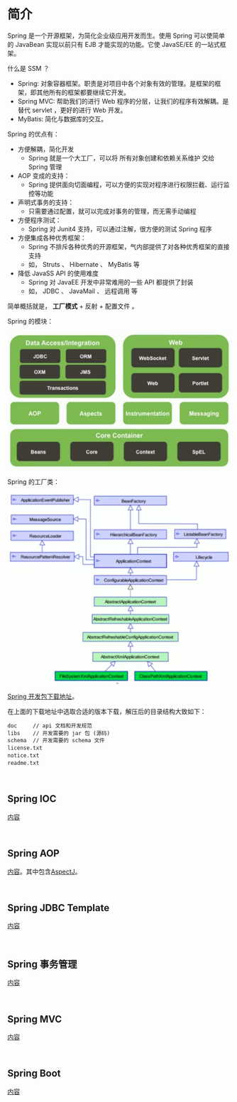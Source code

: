 
# 简介

Spring 是一个开源框架，为简化企业级应用开发而生。使用 Spring 可以使简单的 JavaBean 实现以前只有 EJB 才能实现的功能。它使 JavaSE/EE 的一站式框架。

什么是 SSM ？

- Spring: 对象容器框架。职责是对项目中各个对象有效的管理。是框架的框架，即其他所有的框架都要继续它开发。
- Spring MVC: 帮助我们的进行 Web 程序的分层，让我们的程序有效解耦。是替代 servlet ，更好的进行 Web 开发。
- MyBatis: 简化与数据库的交互。

Spring 的优点有：

- 方便解耦，简化开发
  - Spring 就是一个大工厂，可以将 所有对象创建和依赖关系维护 交给 Spring 管理
- AOP 变成的支持：
  - Spring 提供面向切面编程，可以方便的实现对程序进行权限拦截、运行监控等功能
- 声明式事务的支持：
  - 只需要通过配置，就可以完成对事务的管理，而无需手动编程
- 方便程序测试：
  - Spring 对 Junit4 支持，可以通过注解，很方便的测试 Spring 程序
- 方便集成各种优秀框架：
  - Spring 不排斥各种优秀的开源框架，气内部提供了对各种优秀框架的直接支持
  - 如， Struts 、 Hibernate 、 MyBatis 等
- 降低 JavaSS API 的使用难度
  - Spring 对 JavaEE 开发中非常难用的一些 API 都提供了封装
  - 如， JDBC 、 JavaMail 、 远程调用 等

简单概括就是， **工厂模式** + 反射 + 配置文件 。

Spring 的模块：

![Spring的模块.jpg](./图片/Spring的模块.jpg)

Spring 的工厂类：

![Spring 的工厂类](./图片/Spring的工厂类.png)

[Spring 开发包下载地址](https://repo.spring.io/libs-release-local/org/springframework/spring/)。

在上面的下载地址中选取合适的版本下载，解压后的目录结构大致如下：

``` txt
doc     // api 文档和开发规范
libs    // 开发需要的 jar 包 (源码)
schema  // 开发需要的 schema 文件
license.txt
notice.txt
readme.txt
```

</br>

## Spring IOC

[内容](./Spring_IOC.md)

</br>

## Spring AOP

[内容](./Spring_AOP.md)。其中包含[AspectJ](./AspectJ.md)。

</br>

## Spring JDBC Template

[内容](./Spring_JDBC_Template.md)

</br>

## Spring 事务管理

[内容](./Spring_transaction.md)

</br>

## Spring MVC

[内容](./Spring_MVC.md)

</br>

## Spring Boot

[内容](./Spring_Boot.md)

</br>
